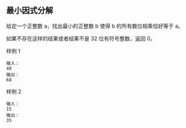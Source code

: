 ## 最小因式分解

给定一个正整数 a，找出最小的正整数 b 使得 b 的所有数位相乘恰好等于 a。

如果不存在这样的结果或者结果不是 32 位有符号整数，返回 0。

样例 1

```
输入：
48
输出：
68
```

样例 2

```
输入：
15
输出：
35
```